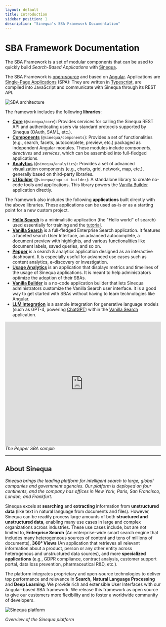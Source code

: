 ```yaml
---
layout: default
title: Introduction
sidebar_position: 1
description: "Sinequa's SBA Framework Documentation"
---
```


# SBA Framework Documentation

The SBA Framework is a set of modular components that can be used to quickly build *Search-Based Applications* with [Sinequa](#about-sinequa).

The SBA Framework is [open-source](https://github.com/sinequa/sba-angular) and based on [Angular](https://angular.io/). Applications are [Single-Page Applications](https://en.wikipedia.org/wiki/Single-page_application) (SPA): They are written in [Typescript](https://www.typescriptlang.org/), are compiled into JavaScript and communicate with Sinequa through its REST API.

![SBA architecture](assets/index/architecture.png)

The framework includes the following **libraries**:

- [**Core**](/docs/libraries/core/core.md) (`@sinequa/core`): Provides services for calling the Sinequa REST API and authenticating users via standard protocols supported by Sinequa (OAuth, SAML, etc.).
- [**Components**](/docs/libraries/components/components.md) (`@sinequa/components`): Provides a set of functionalities (e.g., search, facets, autocomplete, preview, etc.) packaged as independent Angular modules. These modules include *components*, *directives* and *services*, which can be assembled into full-fledged applications.
- [**Analytics**](/docs/libraries/analytics/analytics.md) (`@sinequa/analytics`): Provides a set of advanced visualization components (e.g., charts, grid, network, map, etc.), generally based on third-party libraries.
- [**UI Builder**](/docs/libraries/ngx-ui-builder.md) (`@sinequa/ngx-ui-builder`): A standalone library to create no-code tools and applications. This library powers the [Vanilla Builder](/docs/apps/5-vanilla-builder.md) application directly.

The framework also includes the following **applications** built directly with the above libraries. These applications can be used as-is or as a starting point for a new custom project.

- [**Hello Search**](/docs/apps/1-hello-search.md) is a minimalistic application (the "Hello world" of search) used essentially for training and the [tutorial](/docs/tutorial/tutorial.md).
- [**Vanilla Search**](/docs/apps/2-vanilla-search.md) is a full-fledged Enterprise Search application. It features a faceted search User Interface, an advanced autocomplete, a document preview with highlights, and various functionalities like document labels, saved queries, and so on.
- [**Pepper**](/docs/apps/3-pepper.md) is a search & analytics application designed as an interactive dashboard. It is especially useful for advanced use cases such as content analytics, e-discovery or investigation.
- [**Usage Analytics**](/docs/apps/4-usage-analytics.md) is an application that displays metrics and timelines of the usage of Sinequa applications. It is meant to help administrators optimize the adoption of their SBAs. 
- [**Vanilla Builder**](/docs/apps/5-vanilla-builder.md) is a no-code application builder that lets Sinequa administrators customize the Vanilla Search user interface. It is a good way to get started with SBAs without having to learn technologies like Angular.
- [**LLM Integration**](/docs/apps/6-llm-integration.md) is a sample integration for generative language models (such as GPT-4, powering [ChatGPT](https://openai.com/blog/chatgpt)) within the [Vanilla Search](/docs/apps/2-vanilla-search.md) application.

<div className="text--center">
  <iframe src="https://player.vimeo.com/video/534455071" width="100%" height="400px" frameBorder="0" title="Pepper"></iframe>
  <em>The Pepper SBA sample</em>
</div>

---

## About Sinequa

*Sinequa brings the leading platform for intelligent search to large, global companies and government agencies. Our platform is deployed on four continents, and the company has offices in New York, Paris, San Francisco, London, and Frankfurt.*

Sinequa excels at **searching** and **extracting** information from **unstructured data** (like text in natural language from documents and files). However, Sinequa can be readily process large amounts of both **structured and unstructured data**, enabling many use cases in large and complex organizations across industries. These use cases include, but are not limited to, **Enterprise Search** (An enterprise-wide smart search engine that includes many heterogeneous sources of content and tens of millions of documents), **360° Views** (An application that retrieves all relevant information about a product, person or any other entity across heterogenous and unstructured data sources), and more **specialized applications** (e.g., GDPR compliance, contract analysis, customer support portal, data loss prevention, pharmaceutical R&D, etc.).

The platform integrates proprietary and open-source technologies to deliver top performance and relevance in **Search**, **Natural Language Processing** and **Deep Learning**. We provide rich and extensible User Interfaces with our Angular-based SBA framework. We release this framework as open source to give our customers more flexibility and to foster a worldwide community of developers.

![Sinequa platform](/assets/index/sinequa-platform.png)
<div className="text--center">
  <em>Overview of the Sinequa platform</em>
</div>


